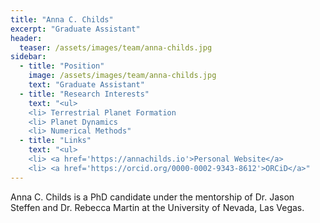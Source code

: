 ```yaml
---
title: "Anna C. Childs"
excerpt: "Graduate Assistant"
header:
  teaser: /assets/images/team/anna-childs.jpg
sidebar:
  - title: "Position"
    image: /assets/images/team/anna-childs.jpg
    text: "Graduate Assistant"
  - title: "Research Interests"
    text: "<ul>
    <li> Terrestrial Planet Formation
    <li> Planet Dynamics
    <li> Numerical Methods"
  - title: "Links"
    text: "<ul>
    <li> <a href='https://annachilds.io'>Personal Website</a>
    <li> <a href='https://orcid.org/0000-0002-9343-8612'>ORCiD</a>"
---
```


Anna C. Childs is a PhD candidate under the mentorship of Dr. Jason Steffen and Dr. Rebecca Martin at the University of Nevada, Las Vegas.
